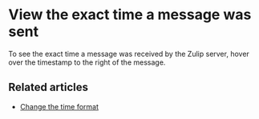# View the exact time a message was sent

To see the exact time a message was received by the Zulip server, hover over
the timestamp to the right of the message.

## Related articles

* [Change the time format](/help/change-the-time-format)
